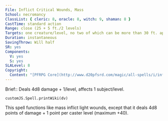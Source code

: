 ```yaml
---
File: Inflict Critical Wounds, Mass
School: necromancy
ClassList: { cleric: 8, oracle: 8, witch: 9, shaman: 8 }
CastTime: standard action
Range: close (25 + 5 ft./2 levels)
Targets: one creature/level, no two of which can be more than 30 ft. apart
Duration: instantaneous
SavingThrow: Will half
SR: yes
Components:
  V: yes
  S: yes
SLALevel: 8
Copyright:
  Content: "[PFRPG Core](http://www.d20pfsrd.com/magic/all-spells/i/inflict-critical-wounds)"
---
```

Brief:: Deals 4d8 damage + 1/level, affects 1 subject/level.

```dataviewjs
customJS.Spell.printWiki(dv)
```

This spell functions like mass inflict light wounds, except that it deals 4d8 points of damage + 1 point per caster level (maximum +40).
